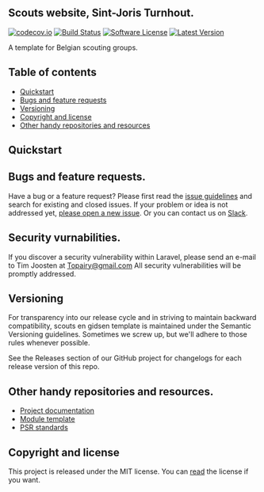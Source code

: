 ## Scouts website, Sint-Joris Turnhout.

[![codecov.io](https://codecov.io/github/template-hop/scouts-en-gidsen-template/coverage.svg?branch=master)](https://codecov.io/github/template-hop/scouts-en-gidsen-template?branch=master)
[![Build Status](https://travis-ci.org/template-hop/scouts-en-gidsen-template.svg?branch=master)](https://travis-ci.org/template-hop/scouts-en-gidsen-template)
[![Software License](https://img.shields.io/badge/license-MIT-brightgreen.svg?style=flat)](LICENSE)
[![Latest Version](https://img.shields.io/github/tag/Tjoosten/scouts-en-gidsen-template.svg?style=flat&label=release)](https://github.com/tjoosten/scouts-en-gidsen-template/tags)

A template for Belgian scouting groups. 

## Table of contents

- [Quickstart]() 
- [Bugs and feature requests]()
- [Versioning]()
- [Copyright and license]()
- [Other handy repositories and resources]()

## Quickstart

## Bugs and feature requests. 
Have a bug or a feature request? Please first read the [issue guidelines]() and search for existing and closed issues. If your problem or idea is not addressed yet, [please open a new issue](). Or you can contact us on [Slack](https://rientjeteen.slack.com).

## Security vurnabilities.

If you discover a security vulnerability within Laravel, please send an e-mail to Tim Joosten at [Topairy@gmail.com](mailto:Topairy@gmail.com) All security vulnerabilities will be promptly addressed.


## Versioning 
For transparency into our release cycle and in striving to maintain backward compatibility, scouts en gidsen template is maintained under the Semantic Versioning guidelines. Sometimes we screw up, but we'll adhere to those rules whenever possible.

See the Releases section of our GitHub project for changelogs for each release version of this repo.

## Other handy repositories and resources. 

- [Project documentation](http://hop-template.readthedocs.org/en/latest/GulpJS/)
- [Module template](https://github.com/Tjoosten/module-skeleton/tree/master)
- [PSR standards](http://www.php-fig.org/)

## Copyright and license 

This project is released under the MIT license. You can [read](LICENSE) the license if you want.
